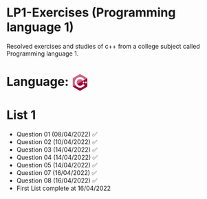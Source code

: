 # LP1-Exercises (Programming language 1)
Resolved exercises and studies of c++ from a college subject called Programming language 1.
##
# Language: <img align="center" alt="Jadsn-Cpp" height="40" width="40" src="https://raw.githubusercontent.com/devicons/devicon/master/icons/cplusplus/cplusplus-original.svg">

# List 1
- Question 01 (08/04/2022) :white_check_mark:
- Question 02 (10/04/2022) :white_check_mark:
- Question 03 (14/04/2022) :white_check_mark:
- Question 04 (14/04/2022) :white_check_mark:
- Question 05 (14/04/2022) :white_check_mark:
- Question 07 (16/04/2022) :white_check_mark:
- Question 08 (16/04/2022) :white_check_mark:
- First List complete at 16/04/2022
##
